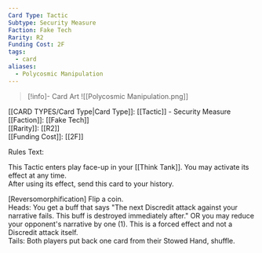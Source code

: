 ```yaml
---
Card Type: Tactic
Subtype: Security Measure
Faction: Fake Tech
Rarity: R2
Funding Cost: 2F
tags:
  - card
aliases:
  - Polycosmic Manipulation
---
```

> [!info]- Card Art
> ![[Polycosmic Manipulation.png]]

[[CARD TYPES/Card Type|Card Type]]: [[Tactic]] - Security Measure  
[[Faction]]: [[Fake Tech]]  
[[Rarity]]: [[R2]]  
[[Funding Cost]]: [[2F]]  

Rules Text:  

This Tactic enters play face-up in your [[Think Tank]]. You may activate its effect at any time.  
After using its effect, send this card to your history.  

[Reversomorphification] Flip a coin.  
Heads: You get a buff that says "The next Discredit attack against your narrative fails. This buff is destroyed immediately after." OR you may reduce your opponent's narrative by one (1). This is a forced effect and not a Discredit attack itself.  
Tails: Both players put back one card from their Stowed Hand, shuffle.  